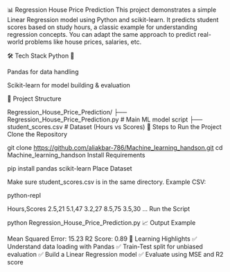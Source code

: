 📊 Regression House Price Prediction
This project demonstrates a simple Linear Regression model using Python and scikit-learn. It predicts student scores based on study hours, a classic example for understanding regression concepts. You can adapt the same approach to predict real-world problems like house prices, salaries, etc.

🛠 Tech Stack
Python 🐍

Pandas for data handling

Scikit-learn for model building & evaluation

📂 Project Structure

Regression_House_Price_Prediction/
├── Regression_House_Price_Prediction.py   # Main ML model script
├── student_scores.csv                     # Dataset (Hours vs Scores)
📌 Steps to Run the Project
Clone the Repository


git clone https://github.com/aliakbar-786/Machine_learning_handson.git
cd Machine_learning_handson
Install Requirements


pip install pandas scikit-learn
Place Dataset

Make sure student_scores.csv is in the same directory.
Example CSV:

python-repl

Hours,Scores
2.5,21
5.1,47
3.2,27
8.5,75
3.5,30
...
Run the Script


python Regression_House_Price_Prediction.py
📈 Output Example

Mean Squared Error: 15.23
R2 Score: 0.89
🎯 Learning Highlights
✅ Understand data loading with Pandas
✅ Train-Test split for unbiased evaluation
✅ Build a Linear Regression model
✅ Evaluate using MSE and R2 score

